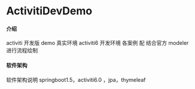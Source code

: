 # ActivitiDevDemo

#### 介绍
activiti 开发版 demo 真实环境
activiti6 开发环境 各案例 配
结合官方 modeler 进行流程绘制

#### 软件架构
软件架构说明
springboot1.5，activiti6.0 ，jpa，thymeleaf
